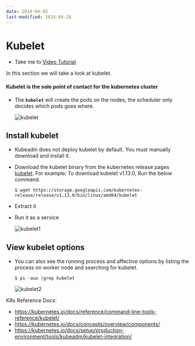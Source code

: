 ```yaml
---
date: 2024-04-05
last-modified: 2024-04-28
---
```

# Kubelet
  - Take me to [Video Tutorial](https://kodekloud.com/topic/kubelet/)
  
In this section we will take a look at kubelet.

#### Kubelet is the sole point of contact for the kubernetes cluster
- The **`kubelet`** will create the pods on the nodes, the scheduler only decides which pods goes where.

  ![kubelet](kubelet.PNG)
  
## Install kubelet
- Kubeadm does not deploy kubelet by default. You must manually download and install it.
- Download the kubelet binary from the kubernetes release pages [kubelet](https://storage.googleapis.com/kubernetes-release/release/v1.13.0/bin/linux/amd64/kubelet). For example: To download kubelet v1.13.0, Run the below command.
  ```
  $ wget https://storage.googleapis.com/kubernetes-release/release/v1.13.0/bin/linux/amd64/kubelet
  ```
- Extract it
- Run it as a service

  ![kubelet1](kubelet1.PNG)
  
## View kubelet options
- You can also see the running process and affective options by listing the process on worker node and searching for kubelet.
  ``` 
  $ ps -aux |grep kubelet
  ```
  
  ![kubelet2](kubelet2.PNG)

K8s Reference Docs:
- https://kubernetes.io/docs/reference/command-line-tools-reference/kubelet/
- https://kubernetes.io/docs/concepts/overview/components/
- https://kubernetes.io/docs/setup/production-environment/tools/kubeadm/kubelet-integration/
